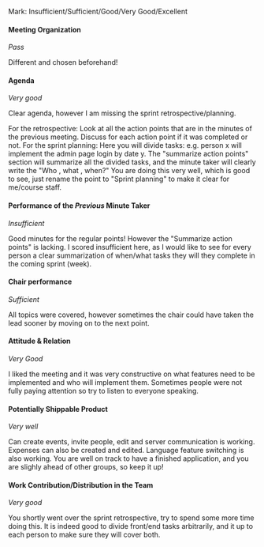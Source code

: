 Mark: Insufficient/Sufficient/Good/Very Good/Excellent

#### Meeting Organization
_Pass_

Different and chosen beforehand!

#### Agenda 
_Very good_

Clear agenda, however I am missing the sprint retrospective/planning.

For the retrospective: Look at all the action points that are in the minutes of the previous meeting. Discuss for each action point if it was completed or not.
For the sprint planning: Here you will divide tasks: e.g. person x will implement the admin page login by date y. The "summarize action points" section will summarize all the divided tasks, and the minute taker will clearly write the "Who , what , when?" You are doing this very well, which is good to see, just rename the point to "Sprint planning" to make it clear for me/course staff.

#### Performance of the *Previous* Minute Taker
_Insufficient_

Good minutes for the regular points! However the "Summarize action points" is lacking. I scored insufficient here, as I would like to see for every person a clear summarization of when/what tasks they will they complete in the coming sprint (week).


#### Chair performance
_Sufficient_

All topics were covered, however sometimes the chair could have taken the lead sooner by moving on to the next point.


#### Attitude & Relation
_Very Good_

I liked the meeting and it was very constructive on what features need to be implemented and who will implement them. Sometimes people were not fully paying attention so try to listen to everyone speaking.


#### Potentially Shippable Product
_Very well_

Can create events, invite people, edit and server communication is working. Expenses can also be created and edited. Language feature switching is also working. You are well on track to have a finished application, and you are slighly ahead of other groups, so keep it up!


#### Work Contribution/Distribution in the Team
_Very good_

You shortly went over the sprint retrospective, try to spend some more time doing this. It is indeed good to divide front/end tasks arbitrarily, and it up to each person to make sure they will cover both. 
